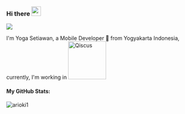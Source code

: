 ### Hi there <img src="https://media.giphy.com/media/hvRJCLFzcasrR4ia7z/giphy.gif" width="25px">

![](https://visitor-badge.glitch.me/badge?page_id=arioki1)

I'm Yoga Setiawan, a Mobile Developer 🚀 from Yogyakarta Indonesia, currently, I'm working in  <a href="http://qiscus.com"><img id="im" src="https://www.qiscus.com/v3/images/logos/qiscus.svg" width="100px" alt="Qiscus"></a>

<h4>My GitHub Stats:</h4>

<p align="left"> <img src="https://github-readme-stats.vercel.app/api?username=aoi-nest&count_private=true&show_icons=true&theme=cobalt" alt="arioki1" />
</p>
